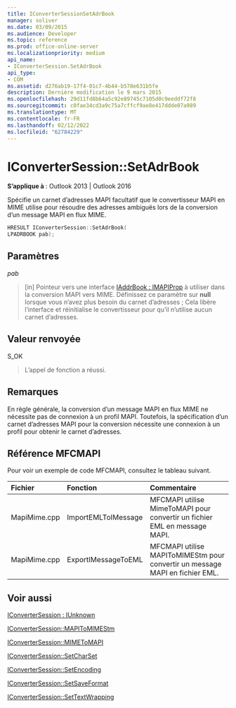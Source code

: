 ```yaml
---
title: IConverterSessionSetAdrBook
manager: soliver
ms.date: 03/09/2015
ms.audience: Developer
ms.topic: reference
ms.prod: office-online-server
ms.localizationpriority: medium
api_name:
- IConverterSession.SetAdrBook
api_type:
- COM
ms.assetid: d276ab19-17f4-01c7-4b44-b578e631b5fe
description: Dernière modification le 9 mars 2015
ms.openlocfilehash: 29d11fd8b64a5c92e89745c7105d0c9eeddf72f8
ms.sourcegitcommit: c0fae34cd3a9c75a7cffcf9ae8e417ddde07a989
ms.translationtype: MT
ms.contentlocale: fr-FR
ms.lasthandoff: 02/12/2022
ms.locfileid: "62784229"
---
```

# <a name="iconvertersessionsetadrbook"></a>IConverterSession::SetAdrBook

  
  
**S’applique à** : Outlook 2013 | Outlook 2016 
  
Spécifie un carnet d’adresses MAPI facultatif que le convertisseur MAPI en MIME utilise pour résoudre des adresses ambiguës lors de la conversion d’un message MAPI en flux MIME.
  
```cpp
HRESULT IConverterSession::SetAdrBook( 
LPADRBOOK pab); 
```

## <a name="parameters"></a>Paramètres

 _pab_
  
> [in] Pointeur vers une interface [IAddrBook : IMAPIProp](iaddrbookimapiprop.md) à utiliser dans la conversion MAPI vers MIME. Définissez ce paramètre sur **null** lorsque vous n’avez plus besoin du carnet d’adresses ; Cela libère l’interface et réinitialise le convertisseur pour qu’il n’utilise aucun carnet d’adresses. 
    
## <a name="return-value"></a>Valeur renvoyée

S_OK
  
> L’appel de fonction a réussi.
    
## <a name="remarks"></a>Remarques

En règle générale, la conversion d’un message MAPI en flux MIME ne nécessite pas de connexion à un profil MAPI. Toutefois, la spécification d’un carnet d’adresses MAPI pour la conversion nécessite une connexion à un profil pour obtenir le carnet d’adresses.
  
## <a name="mfcmapi-reference"></a>Référence MFCMAPI

Pour voir un exemple de code MFCMAPI, consultez le tableau suivant.
  
|**Fichier**|**Fonction**|**Commentaire**|
|:-----|:-----|:-----|
|MapiMime.cpp  <br/> |ImportEMLToIMessage  <br/> |MFCMAPI utilise MimeToMAPI pour convertir un fichier EML en message MAPI. |
|MapiMime.cpp  <br/> |ExportIMessageToEML  <br/> |MFCMAPI utilise MAPIToMIMEStm pour convertir un message MAPI en fichier EML. |
   
## <a name="see-also"></a>Voir aussi



[IConverterSession : IUnknown](iconvertersessioniunknown.md)
  
[IConverterSession::MAPIToMIMEStm](iconvertersession-mapitomimestm.md)
  
[IConverterSession::MIMEToMAPI](iconvertersession-mimetomapi.md)
  
[IConverterSession::SetCharSet](iconvertersession-setcharset.md)
  
[IConverterSession::SetEncoding](iconvertersession-setencoding.md)
  
[IConverterSession::SetSaveFormat](iconvertersession-setsaveformat.md)
  
[IConverterSession::SetTextWrapping](iconvertersession-settextwrapping.md)

